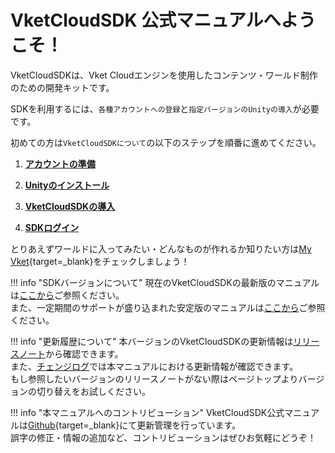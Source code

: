 
# VketCloudSDK 公式マニュアルへようこそ！

VketCloudSDKは、Vket Cloudエンジンを使用したコンテンツ・ワールド制作のための開発キットです。  
  
SDKを利用するには、`各種アカウントへの登録`と`指定バージョンのUnityの導入`が必要です。  
  
初めての方は`VketCloudSDKについて`の以下のステップを順番に進めてください。

1. **[アカウントの準備](AboutVketCloudSDK/SetupAccount.md)**

2. **[Unityのインストール](AboutVketCloudSDK/OperatingEnvironment.md)**

3. **[VketCloudSDKの導入](AboutVketCloudSDK/SetupSDK_external.md)**

4. **[SDKログイン](AboutVketCloudSDK/LoginSDK.md)**

とりあえずワールドに入ってみたい・どんなものが作れるか知りたい方は[My Vket](https://vket.com/){target=_blank}をチェックしましょう！

!!! info "SDKバージョンについて"
    現在のVketCloudSDKの最新版のマニュアルは[ここから](https://vrhikky.github.io/VketCloudSDK_Documents/latest/ja/index.html)ご参照ください。<br>
    また、一定期間のサポートが盛り込まれた安定版のマニュアルは[ここから](https://vrhikky.github.io/VketCloudSDK_Documents/stable/ja/index.html)ご参照ください。

!!! info "更新履歴について"
    本バージョンのVketCloudSDKの更新情報は[リリースノート](releasenote/releasenote-9.5.md)から確認できます。<br>
    また、[チェンジログ](changelog/changelog-9.5.md)では本マニュアルにおける更新情報が確認できます。<br>
    もし参照したいバージョンのリリースノートがない際はページトップよりバージョンの切り替えをお試しください。

!!! info "本マニュアルへのコントリビューション"
    VketCloudSDK公式マニュアルは[Github](https://github.com/VRHIKKY/VketCloudSDK_Documents){target=_blank}にて更新管理を行っています。<br>
    誤字の修正・情報の追加など、コントリビューションはぜひお気軽にどうぞ！